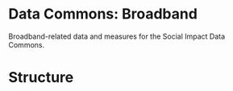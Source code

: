 # Data Commons: Broadband
Broadband-related data and measures for the Social Impact Data Commons.

# Structure


